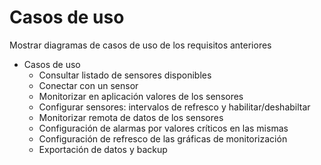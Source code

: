 # Casos de uso

Mostrar diagramas de casos de uso de los requisitos anteriores

- Casos de uso
    - Consultar listado de sensores disponibles
    - Conectar con un sensor
    - Monitorizar en aplicación valores de los sensores
    - Configurar sensores: intervalos de refresco y habilitar/deshabiltar
    - Monitorizar remota de datos de los sensores
    - Configuración de alarmas por valores críticos en las mismas
    - Configuración de refresco de las gráficas de monitorización
    - Exportación de datos y backup